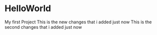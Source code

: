 # HelloWorld
My first Project
This is the new changes that i added just now
This is the second changes that i added just now
